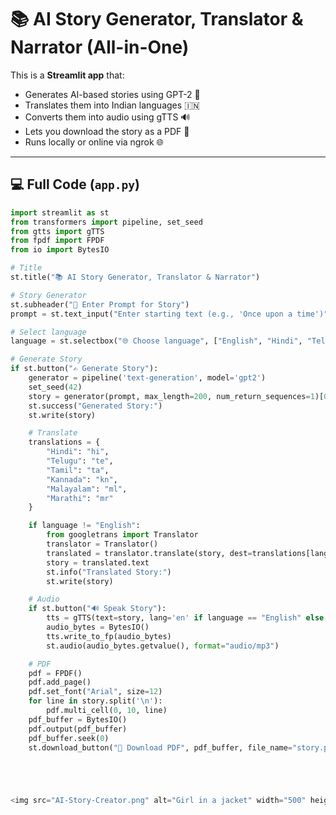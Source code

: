 # 📚 AI Story Generator, Translator & Narrator (All-in-One)

This is a **Streamlit app** that:
- Generates AI-based stories using GPT-2 🤖
- Translates them into Indian languages 🇮🇳
- Converts them into audio using gTTS 🔊
- Lets you download the story as a PDF 📄
- Runs locally or online via ngrok 🌐

---

## 💻 Full Code (`app.py`)

```python
import streamlit as st
from transformers import pipeline, set_seed
from gtts import gTTS
from fpdf import FPDF
from io import BytesIO

# Title
st.title("📚 AI Story Generator, Translator & Narrator")

# Story Generator
st.subheader("📝 Enter Prompt for Story")
prompt = st.text_input("Enter starting text (e.g., 'Once upon a time')")

# Select language
language = st.selectbox("🌐 Choose language", ["English", "Hindi", "Telugu", "Tamil", "Kannada", "Malayalam", "Marathi"])

# Generate Story
if st.button("✍️ Generate Story"):
    generator = pipeline('text-generation', model='gpt2')
    set_seed(42)
    story = generator(prompt, max_length=200, num_return_sequences=1)[0]['generated_text']
    st.success("Generated Story:")
    st.write(story)

    # Translate
    translations = {
        "Hindi": "hi",
        "Telugu": "te",
        "Tamil": "ta",
        "Kannada": "kn",
        "Malayalam": "ml",
        "Marathi": "mr"
    }

    if language != "English":
        from googletrans import Translator
        translator = Translator()
        translated = translator.translate(story, dest=translations[language])
        story = translated.text
        st.info("Translated Story:")
        st.write(story)

    # Audio
    if st.button("🔊 Speak Story"):
        tts = gTTS(text=story, lang='en' if language == "English" else translations[language])
        audio_bytes = BytesIO()
        tts.write_to_fp(audio_bytes)
        st.audio(audio_bytes.getvalue(), format="audio/mp3")

    # PDF
    pdf = FPDF()
    pdf.add_page()
    pdf.set_font("Arial", size=12)
    for line in story.split('\n'):
        pdf.multi_cell(0, 10, line)
    pdf_buffer = BytesIO()
    pdf.output(pdf_buffer)
    pdf_buffer.seek(0)
    st.download_button("📄 Download PDF", pdf_buffer, file_name="story.pdf")





<img src="AI-Story-Creator.png" alt="Girl in a jacket" width="500" height="600">
